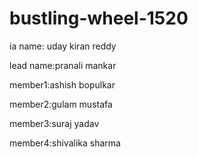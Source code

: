 # bustling-wheel-1520

ia name: uday kiran reddy

lead name:pranali mankar

member1:ashish bopulkar

member2:gulam mustafa

member3:suraj yadav

member4:shivalika sharma
